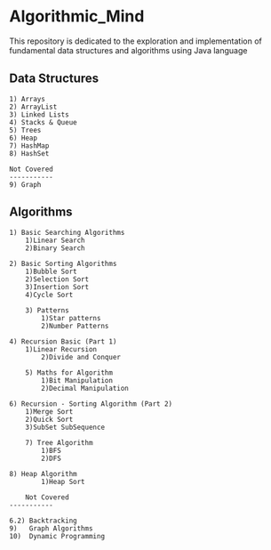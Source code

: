 # Algorithmic_Mind

This repository is dedicated to the exploration and implementation of fundamental data structures and algorithms using Java language

## Data Structures

	1) Arrays
 	2) ArrayList
	3) Linked Lists
	4) Stacks & Queue	
	5) Trees
	6) Heap 
	7) HashMap
	8) HashSet

 	Not Covered
  	-----------
   	9) Graph


## Algorithms

	1) Basic Searching Algorithms
		1)Linear Search
		2)Binary Search

	2) Basic Sorting Algorithms
 		1)Bubble Sort
		2)Selection Sort
		3)Insertion Sort
  		4)Cycle Sort
    
    	3) Patterns
     		1)Star patterns
       		2)Number Patterns

  	4) Recursion Basic (Part 1)
   		1)Linear Recursion
     		2)Divide and Conquer

    	5) Maths for Algorithm
     		1)Bit Manipulation
       		2)Decimal Manipulation

	6) Recursion - Sorting Algorithm (Part 2)
 		1)Merge Sort
		2)Quick Sort
  		3)SubSet SubSequence

    	7) Tree Algorithm
     		1)BFS
       		2)DFS

   	8) Heap Algorithm
    		1)Heap Sort

        Not Covered
	-----------

	6.2) Backtracking 
 	9)   Graph Algorithms
  	10)  Dynamic Programming



